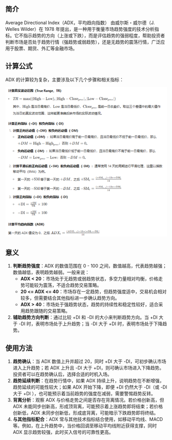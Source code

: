 ## 简介

Average Directional Index（ADX，平均趋向指数） 由威尔斯・威尔德（J. Welles Wilder）在 1978 年提出，是一种用于衡量市场趋势强度的技术分析指标。它不指示趋势的方向（上涨或下跌），而是评估趋势的强弱程度，帮助投资者判断市场是否处于趋势行情（强趋势或弱趋势），还是无趋势的震荡行情，广泛应用于股票、期货、外汇等金融市场。

## 计算公式

ADX 的计算较为复杂，主要涉及以下几个步骤和相关指标：

![image-20250819150733062](.\photo\1)

## 意义

1. **判断趋势强度**：ADX 的数值范围在 0 - 100 之间，数值越高，代表趋势越强；数值越低，表明趋势越弱。一般来说：
   - **ADX < 20**：市场处于无趋势或弱趋势状态，多空力量相对均衡，价格走势可能较为震荡，不适合趋势交易策略。
   - **20 <= ADX <= 40**：市场存在一定趋势，但趋势强度适中，交易机会相对较多，但需要结合其他指标进一步确认趋势方向。
   - **ADX > 40**：市场处于强趋势状态，趋势的持续性和稳定性较好，适合采用趋势跟随的交易策略。
2. **辅助趋势方向判断**：通过比较 +DI 和 -DI 的大小来判断趋势方向。当 +DI 大于 -DI 时，表明市场处于上升趋势；当 -DI 大于 +DI 时，表明市场处于下降趋势。

## 使用方法

1. **趋势确认**：当 ADX 数值上升并超过 20，同时 +DI 大于 -DI，可初步确认市场进入上升趋势；若 ADX 上升且 -DI 大于 +DI，则可确认市场进入下降趋势。投资者可以在趋势确认后，选择合适的时机入场。
2. **趋势延续判断**：在趋势行情中，如果 ADX 持续上升，说明趋势在不断增强，趋势延续的可能性较大；如果 ADX 开始下降，即便 +DI 仍然大于 -DI（或 -DI 大于 +DI ），也可能预示着当前趋势的强度在减弱，需要警惕趋势反转。
3. **背离分析**：观察 ADX 与价格走势之间是否存在背离情况。若价格创新高，但 ADX 未能同步创新高，形成顶背离，可能预示着上涨趋势即将结束；若价格创新低，ADX 未同步创新低，形成底背离，可能暗示下跌趋势即将终结。
4. **与其他指标配合**：ADX 常与其他技术指标结合使用，如移动平均线、MACD 等。例如，在上升趋势中，当价格回调至移动平均线附近获得支撑，同时 ADX 显示趋势较强，此时买入信号的可靠性更高。